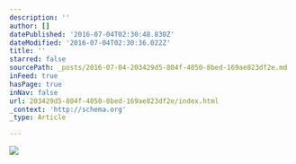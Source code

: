 ```yaml
---
description: ''
author: []
datePublished: '2016-07-04T02:30:48.830Z'
dateModified: '2016-07-04T02:30:36.022Z'
title: ''
starred: false
sourcePath: _posts/2016-07-04-203429d5-804f-4050-8bed-169ae823df2e.md
inFeed: true
hasPage: true
inNav: false
url: 203429d5-804f-4050-8bed-169ae823df2e/index.html
_context: 'http://schema.org'
_type: Article

---
```

![](https://the-grid-user-content.s3-us-west-2.amazonaws.com/afc2cc42-a786-4386-aa95-093b73caddca.jpg)